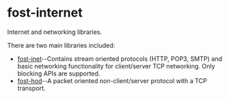 # fost-internet

Internet and networking libraries.

There are two main libraries included:

* [fost-inet](./Cpp/fost-inet)--Contains stream oriented protocols (HTTP, POP3, SMTP) and basic networking functionality for client/server TCP networking. Only blocking APIs are supported.
* [fost-hod](./Cpp/fost-hod)--A packet oriented non-client/server protocol with a TCP transport.

